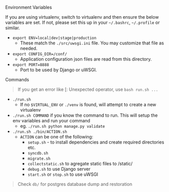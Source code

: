 
Environment Variables

If you are using virtualenv, switch to virtualenv and then ensure the below variables are set. If not, please set this up in your `~/.bashrc`, `~/.profile` or similar.

- `export ENV=local|dev|stage|production`
  - These match the `./src/uwsgi.ini` file. You may customize that file as needed.
- `export CONFIG_DIR=/conf/`
  - Application configuration json files are read from this directory.
- `export PORT=8888`
  - Port to be used by Django or uWSGI.

Commands

> If you get an error like [: Unexpected operator, use `bash run.sh ...`

- `./run.sh`
  - If no `$VIRTUAL_ENV` or `./venv` is found, will attempt to create a new virtualenv
- `./run.sh COMMAND` if you know the command to run. This will setup the env variables and run your command
  - eg. `./run.sh python manage.py validate`
- `./run.sh ./bin/ACTION.sh`
  - `ACTION` can be one of the following: 
    - `setup.sh` - to install dependencies and create required directories etc.
    - `syncdb.sh`
    - `migrate.sh`
    - `collectstatic.sh` to agregate static files to /static/
    - `debug.sh` to use Django server
    - `start.sh` or `stop.sh` to use uWSGI

> Check `db/` for postgres database dump and restoration




